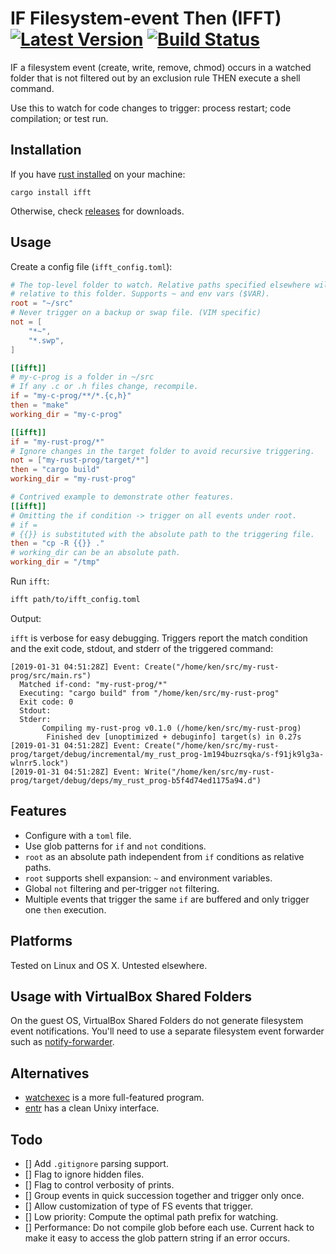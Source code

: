 # IF Filesystem-event Then (IFFT) [![Latest Version]][crates.io] [![Build Status]][travis]

[Build Status]: https://api.travis-ci.com/braincore/ifft.svg?branch=master
[travis]: https://travis-ci.com/braincore/ifft
[Latest Version]: https://img.shields.io/crates/v/ifft.svg
[crates.io]: https://crates.io/crates/ifft

IF a filesystem event (create, write, remove, chmod) occurs in a watched folder
that is not filtered out by an exclusion rule THEN execute a shell command.

Use this to watch for code changes to trigger: process restart; code
compilation; or test run.

## Installation

If you have [rust installed](https://www.rust-lang.org/tools/install) on your
machine:

```
cargo install ifft
```

Otherwise, check [releases](https://github.com/braincore/ifft/releases) for
downloads.

## Usage

Create a config file (`ifft_config.toml`):

```toml
# The top-level folder to watch. Relative paths specified elsewhere will be
# relative to this folder. Supports ~ and env vars ($VAR).
root = "~/src"
# Never trigger on a backup or swap file. (VIM specific)
not = [
    "*~",
    "*.swp",
]

[[ifft]]
# my-c-prog is a folder in ~/src
# If any .c or .h files change, recompile.
if = "my-c-prog/**/*.{c,h}"
then = "make"
working_dir = "my-c-prog"

[[ifft]]
if = "my-rust-prog/*"
# Ignore changes in the target folder to avoid recursive triggering.
not = ["my-rust-prog/target/*"]
then = "cargo build"
working_dir = "my-rust-prog"

# Contrived example to demonstrate other features.
[[ifft]]
# Omitting the if condition -> trigger on all events under root.
# if =
# {{}} is substituted with the absolute path to the triggering file.
then = "cp -R {{}} ."
# working_dir can be an absolute path.
working_dir = "/tmp"
```

Run `ifft`:

```bash
ifft path/to/ifft_config.toml
```

Output:

`ifft` is verbose for easy debugging. Triggers report the match condition and
the exit code, stdout, and stderr of the triggered command:

```
[2019-01-31 04:51:28Z] Event: Create("/home/ken/src/my-rust-prog/src/main.rs")
  Matched if-cond: "my-rust-prog/*"
  Executing: "cargo build" from "/home/ken/src/my-rust-prog"
  Exit code: 0
  Stdout:
  Stderr:
       Compiling my-rust-prog v0.1.0 (/home/ken/src/my-rust-prog)
        Finished dev [unoptimized + debuginfo] target(s) in 0.27s
[2019-01-31 04:51:28Z] Event: Create("/home/ken/src/my-rust-prog/target/debug/incremental/my_rust_prog-1m194buzrsqka/s-f91jk9lg3a-wlnrr5.lock")
[2019-01-31 04:51:28Z] Event: Write("/home/ken/src/my-rust-prog/target/debug/deps/my_rust_prog-b5f4d74ed1175a94.d")
```

## Features

* Configure with a `toml` file.
* Use glob patterns for `if` and `not` conditions.
* `root` as an absolute path independent from `if` conditions as relative paths.
* `root` supports shell expansion: `~` and environment variables.
* Global `not` filtering and per-trigger `not` filtering.
* Multiple events that trigger the same `if` are buffered and only trigger one
  `then` execution.

## Platforms

Tested on Linux and OS X. Untested elsewhere.

## Usage with VirtualBox Shared Folders

On the guest OS, VirtualBox Shared Folders do not generate filesystem event
notifications. You'll need to use a separate filesystem event forwarder such as
[notify-forwarder](https://github.com/mhallin/notify-forwarder).

## Alternatives

* [watchexec](https://github.com/watchexec/watchexec) is a more full-featured
  program.
* [entr](http://eradman.com/entrproject/) has a clean Unixy interface.

## Todo

* [] Add `.gitignore` parsing support.
* [] Flag to ignore hidden files.
* [] Flag to control verbosity of prints.
* [] Group events in quick succession together and trigger only once.
* [] Allow customization of type of FS events that trigger.
* [] Low priority: Compute the optimal path prefix for watching.
* [] Performance: Do not compile glob before each use. Current hack to make it
  easy to access the glob pattern string if an error occurs.
